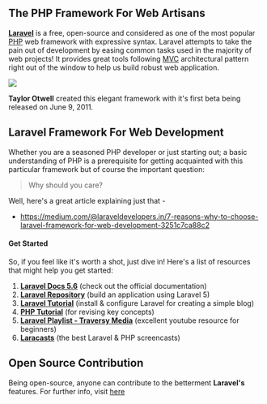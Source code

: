 ## The PHP Framework For Web Artisans

[**Laravel**][1] is a free, open-source and considered as one of the most popular [PHP][2] web framework with expressive syntax. Laravel attempts to take the pain out of development by easing common tasks used in the majority of web projects! It provides great tools following [MVC][3] architectural pattern right out of the window to help us build robust web application.

![](https://pbiswas101.files.wordpress.com/2018/07/laravel.png?w=521&h=336)

**Taylor Otwell** created this elegant framework with it's first beta being released on June 9, 2011.

## Laravel Framework For Web Development

Whether you are a seasoned PHP developer or just starting out; a basic understanding of PHP is a prerequisite for getting acquainted with this particular framework but of course the important question:

> Why should you care?

Well, here's a great article explaining just that -
- https://medium.com/@laraveldevelopers.in/7-reasons-why-to-choose-laravel-framework-for-web-development-3251c7ca88c2

#### Get Started

So, if you feel like it's worth a shot, just dive in! Here's a list of resources that might help you get started:

1. [**Laravel Docs 5.6**][4] (check out the official documentation)
2. [**Laravel Repository**][5] (build an application using Laravel 5)
3. [**Laravel Tutorial**][6] (install & configure Laravel for creating a simple blog)
4. [**PHP Tutorial**][7] (for revising key concepts)
5. [**Laravel Playlist - Traversy Media**][8] (excellent youtube resource for beginners)
6. [**Laracasts**][9] (the best Laravel & PHP screencasts)

## Open Source Contribution

Being open-source, anyone can contribute to the betterment **Laravel's** features. For further info, visit [here][10]

[1]: https://laravel.com/
[2]: https://en.wikipedia.org/wiki/PHP
[3]: https://en.wikipedia.org/wiki/Model%E2%80%93view%E2%80%93controller
[4]: https://laravel.com/docs/5.6
[5]: https://github.com/laravel/laravel
[6]: https://medium.com/laravel-myanmar/tutorials-laravel-blog-f066f2e59588
[7]: https://www.w3schools.com/pHP/default.asp
[8]: https://www.youtube.com/watch?v=EU7PRmCpx-0&list=PLillGF-RfqbYhQsN5WMXy6VsDMKGadrJ-
[9]: https://laracasts.com/
[10]: https://github.com/laravel/framework